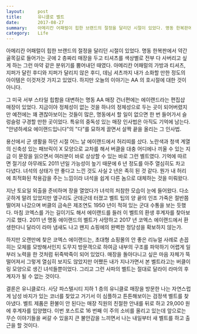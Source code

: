```yaml
---
layout:     post
title:      유니클로 벨트
date:       2017-08-27
summary:    아메리칸 어패럴이 힙한 브랜드의 절정을 달리던 시절이 있었다. 명동 한복판에서 약간 골목길로 들어가는 곳에 2층짜리 매장을 두고 티셔츠를 색상별로 전부 다 사버리고 싶게 하는 그런 마약 같은 분위기를 뿜어내던 때였다. 아메리칸 어패럴의 가방과 티셔츠, 지퍼가 달린 후디와 지퍼가 달리지 않은 후디, 데님 셔츠까지 내가 소화할 만한 정도의 아이템은 이것저것 가지고 있었다. 하지만 오늘의 이야기는 AA의 호시절에 대한 것이 아니다.
category:   Life
---
```


아메리칸 어패럴이 힙한 브랜드의 절정을 달리던 시절이 있었다. 명동 한복판에서 약간 골목길로 들어가는 곳에 2 층짜리 매장을 두고 티셔츠를 색상별로 전부 다 사버리고 싶게 하는 그런 마약 같은 분위기를 뿜어내던 때였다. 아메리칸 어패럴의 가방과 티셔츠, 지퍼가 달린 후디와 지퍼가 달리지 않은 후디, 데님 셔츠까지 내가 소화할 만한 정도의 아이템은 이것저것 가지고 있었다. 하지만 오늘의 이야기는 AA 의 호시절에 대한 것이 아니다.

그 미국 서부 스타일 힙함을 대변하는 명동 AA 매장 건너편에는 에이랜드라는 편집샵 매장이 있었다. 지금이야 정체성이 없는 것을 하나의 정체성으로 두는 곳이 되어버렸지만 예전에는 꽤 괜찮아보이는 것들이 많은, 명동에서 할 일이 없으면 한 번 들어가서 슬렁슬렁 구경할 만한 곳이었다. 특유의 중독성 있는 매장 인사법은 아직도 기억에 남는다. "안녕하세요 에이랜드입니다"의 "다"를 묘하게 끌면서 살짝 끝을 올리는 그 인사법.

용산에서 군 생활을 하던 시절 어느 날 에이랜드에서 허리띠를 샀다. 노란색과 청색 계열의 신축성 있는 패브릭이 X 모양으로 교차를 해서 버클을 대충 어디에나 끼울 수 있는 지금 이 문장을 읽으면서 여러분이 바로 상상할 수 있는 바로 그런 벨트였다. 기억에 따르면 절기상 아무래도 2011 년일 가능성이 높기 때문에 6 년 정도를 아주 열심히도 차고 다녔다. 녀석의 상태가 안 좋다고 느낀 것도 사실 2 년은 족히 된 것 같다. 뭔가 내 허리에 최적화된 착용감을 주는 느낌이라 녀석을 쉽게 다른 놈으로 대체하는 것을 미뤄왔다.

지난 토요일 외출을 준비하며 장을 열었다가 녀석의 처참한 모습이 눈에 들어왔다. 다소곳하게 말려 있었지만 옆구리도 군데군데 터졌고 벨트 팁의 양 끝의 인조 가죽은 절반쯤 떨어져 나갔으며 버클의 금속은 제조연도 1950 년이 적혀 있는 군대 수통을 보는 듯했다. 마침 코엑스를 가는 길이기도 해서 에이랜드를 들러 이 벨트의 환생 후계자를 찾아보기로 했다. 2011 년 명동 에이랜드의 벨트가 사망하고 2017 년 코엑스 에이랜드에서 환생한다니 달라이 라마 냄새도 나고 왠지 쇼핑에의 완벽한 정당성을 확보하지 않는가.

하지만 오랜만에 찾은 코엑스 에이랜드는, 초대형 쇼핑몰의 안 좋은 리뉴얼 사례로 손꼽히는 모체를 모방해서인지 도무지 방문객으로 하여금 내부의 구조를 파악하기 어렵게 일부러 노력을 한 것처럼 뒤죽박죽이 되어 있었다. 매장을 돌아다니고 싶은 마음 자체가 뚝 떨어져서 그렇게 열심히 보지도 않았지만 어쨌든 내가 지나가면서 본 벨트라고는 버클이 링 모양으로 생긴 녀석들뿐이었다. 그리고 그런 사파의 벨트는 절대로 달라이 라마의 후계자가 될 수 없는 것이다.

결론은 유니클로다. 사당 파스텔시티 지하 1 층의 유니클로 매장을 방문한 나는 자연스럽게 남성 바지가 있는 코너를 찾았고 거기서 이 심플하고 튼튼해보이는 검정색 벨트를 찾아냈다. 벨트 제품은 환불이 안 된다는 매장 직원의 친절한 안내를 뒤로 하고 29,000 원에 후계자를 입양했다. 이번 포스트로 16 번째 이 주의 소비를 올리고 있는데 앞으로는 무슨 이야기들을 써갈 수 있을지 큰 불안감을 느끼면서 나는 내일부터 새 벨트를 하고 출근을 할 것이다.

